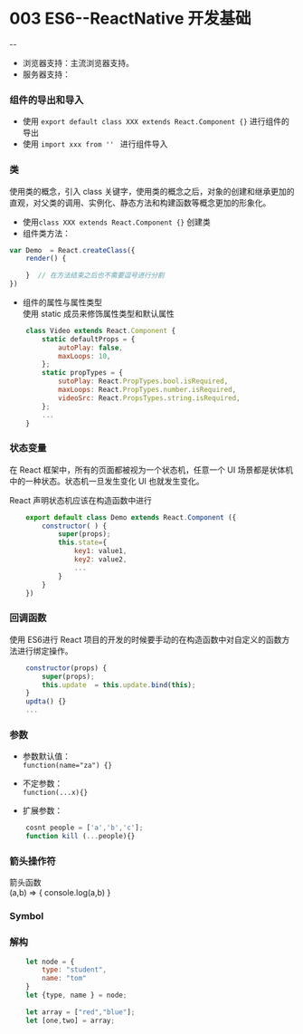 # 003 ES6--ReactNative 开发基础
--
* 浏览器支持：主流浏览器支持。
* 服务器支持：

### 组件的导出和导入
* 使用 ` export default class XXX extends React.Component {} `  进行组件的导出
* 使用 `import xxx from '' ` 进行组件导入

### 类
使用类的概念，引入 class 关键字，使用类的概念之后，对象的创建和继承更加的直观，对父类的调用、实例化、静态方法和构建函数等概念更加的形象化。  

* 使用`class XXX extends React.Component {}` 创建类  
* 组件类方法：  

```javascript
var Demo  = React.createClass({
	render() {
	
	}  // 在方法结束之后也不需要逗号进行分割
})
```

* 组件的属性与属性类型  
使用 static 成员来修饰属性类型和默认属性

```javascript 
	class Video extends React.Component {
		static defaultProps = {
			autoPlay: false,
			maxLoops: 10,
		};
		static propTypes = {
			sutoPlay: React.PropTypes.bool.isRequired,
			maxLoops: React.PropTypes.number.isRequired,
			videoSrc: React.PropsTypes.string.isRequired,
		};
		...
	}
```

### 状态变量

在 React 框架中，所有的页面都被视为一个状态机，任意一个 UI 场景都是状体机中的一种状态。状态机一旦发生变化 UI 也就发生变化。

React 声明状态机应该在构造函数中进行

```javascript
	export default class Demo extends React.Component ({
		constructor( ) {
			super(props);
			this.state={
				key1: value1,
				key2: value2,
				...
			}
		}
	})

```

### 回调函数
使用 ES6进行 React 项目的开发的时候要手动的在构造函数中对自定义的函数方法进行绑定操作。

```javascript
	constructor(props) {
		super(props);
		this.update  = this.update.bind(this);
	}
	updta() {}
	...
```

### 参数

* 参数默认值：  
	`function(name="za") {}`
	
* 不定参数：  
	`function(...x){}` 
	
* 扩展参数：  
	
```javascript
	cosnt people = ['a','b','c'];
	function kill (...people){}		
```

### 箭头操作符
箭头函数  
(a,b) => {
	console.log(a,b)
}

### Symbol  

### 解构

```javascript
	let node = {
		type: "student",
		name: "tom"
	}
	let {type, name } = node;
	
	let array = ["red","blue"];
	let [one,two] = array;
	
```



